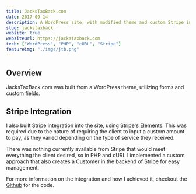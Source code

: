 ```yaml
---
title: JacksTaxBack.com
date: 2017-09-14
description: A WordPress site, with modified theme and custom Stripe integration (PHP and cURL)
slug: jackstaxback
website: true
websiteurl: https://jackstaxback.com
tech: ["WordPress", "PHP", "cURL", "Stripe"]
featureimg: "./imgs/jtb.png"
---
```


## Overview

JacksTaxBack.com was built from a WordPress theme, utilizing forms and custom fields.

## Stripe Integration

I also built Stripe integration into the site, using [Stripe's Elements](https://stripe.com/docs/stripe-js/elements/quickstart). This was required due to the nature of requiring the client to input a custom amount to pay, as they varied depending on the type of service they received. 

There was nothing currently available from Stripe that would meet everything the client desired, so in PHP and cURL I implemented a custom approach that also creates a Customer in the backend of Stripe for easy management. 

For more information on the integration and how I achieved it, checkout the [Github](https://github.com/jimmytricks/stripe-custom-amount) for the code. 